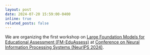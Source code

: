 ```yaml
---
layout: post
date: 2024-07-20 15:59:00-0400
inline: true
related_posts: false
---
```


We are organizing the first workshop on <a href="">Large Foundation Models for Educational Assessment (FM-EduAssess)</a> at <a href="">Conference on Neural Information Processing Systems (NeurIPS 2024)</a>.